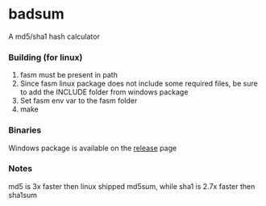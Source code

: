 # badsum
A md5/sha1 hash calculator

### Building (for linux)
1. fasm must be present in path
2. Since fasm linux package does not include some required files, be sure to add the INCLUDE folder from windows package
3. Set fasm env var to the fasm folder
4. make

### Binaries
Windows package is available on the [release](https://github.com/mp81ss/yacut/releases) page

### Notes
md5 is 3x faster then linux shipped md5sum, while sha1 is 2.7x faster then sha1sum
